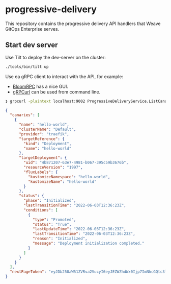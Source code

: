 # progressive-delivery
This repository contains the progressive delivery API handlers that Weave GitOps Enterprise serves.

## Start dev server

Use Tilt to deploy the dev-server on the cluster:

```bash
./tools/bin/tilt up
```

Use ea gRPC client to interact with the API, for example:

* [BloomRPC](https://github.com/bloomrpc/bloomrpc) has a nice GUI.
* [gRPCurl](https://github.com/fullstorydev/grpcurl) can be used from command
    line.

```bash
❯ grpcurl -plaintext localhost:9002 ProgressiveDeliveryService.ListCanaries
```
```json
{
  "canaries": [
    {
      "name": "hello-world",
      "clusterName": "Default",
      "provider": "traefik",
      "targetReference": {
        "kind": "Deployment",
        "name": "hello-world"
      },
      "targetDeployment": {
        "uid": "4b871207-63e7-4981-b067-395c59b3676b",
        "resourceVersion": "1997",
        "fluxLabels": {
          "kustomizeNamespace": "hello-world",
          "kustomizeName": "hello-world"
        }
      },
      "status": {
        "phase": "Initialized",
        "lastTransitionTime": "2022-06-03T12:36:23Z",
        "conditions": [
          {
            "type": "Promoted",
            "status": "True",
            "lastUpdateTime": "2022-06-03T12:36:23Z",
            "lastTransitionTime": "2022-06-03T12:36:23Z",
            "reason": "Initialized",
            "message": "Deployment initialization completed."
          }
        ]
      }
    }
  ],
  "nextPageToken": "eyJDb250aW51ZVRva2VucyI6eyJEZWZhdWx0Ijp7ImNhcGQtc3lzdGVtIjoiIiwiY2FwaS1rdWJlYWRtLWJvb3RzdHJhcC1zeXN0ZW0iOiIiLCJjYXBpLWt1YmVhZG0tY29udHJvbC1wbGFuZS1zeXN0ZW0iOiIiLCJjYXBpLXN5c3RlbSI6IiIsImNlcnQtbWFuYWdlciI6IiIsImRlZmF1bHQiOiIiLCJkZXgiOiIiLCJmbGFnZ2VyIjoiIiwiZmx1eC1zeXN0ZW0iOiIiLCJoZWxsby13b3JsZCI6IiIsImt1YmUtbm9kZS1sZWFzZSI6IiIsImt1YmUtcHVibGljIjoiIiwia3ViZS1zeXN0ZW0iOiIiLCJsb2NhbC1wYXRoLXN0b3JhZ2UiOiIiLCJ0cmFlZmlrIjoiIn19fQo="
}
```
